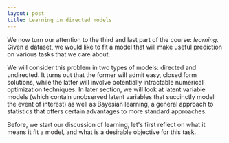 ```yaml
---
layout: post
title: Learning in directed models
---
```

We now turn our attention to the third and last part of the course: *learning*. Given a dataset, we would like to fit a model that will make useful prediction on various tasks that we care about.

We will consider this problem in two types of models: directed and undirected. It turns out that the former will admit easy, closed form solutions, while the latter will involve potentially intractable numerical optimization techniques. In later section, we will look at latent variable models (which contain unobserved latent variables that succinctly model the event of interest) as well as Bayesian learning, a general approach to statistics that offers certain advantages to more standard approaches.

Before, we start our discussion of learning, let's first reflect on what it means it fit a model, and what is a desirable objective for this task.